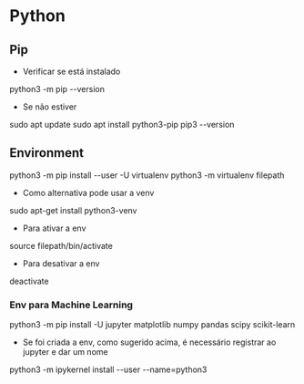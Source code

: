 # Python

## Pip
* Verificar se está instalado

python3 -m pip --version

* Se não estiver

sudo apt update
sudo apt install python3-pip
pip3 --version

## Environment

python3 -m pip install --user -U virtualenv
python3 -m virtualenv filepath

* Como alternativa pode usar a venv

sudo apt-get install python3-venv

* Para ativar a env 

source filepath/bin/activate

* Para desativar a env

deactivate
  
### Env para Machine Learning

python3 -m pip install -U jupyter matplotlib numpy pandas scipy scikit-learn

* Se foi criada a env, como sugerido acima, é necessário registrar ao jupyter e dar um nome

python3 -m ipykernel install --user --name=python3
